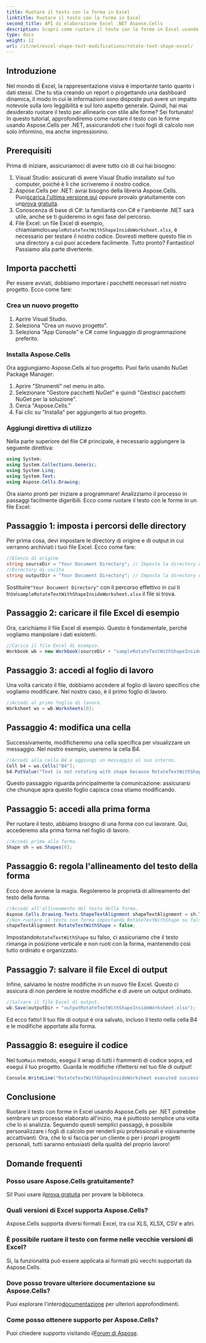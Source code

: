 ```yaml
---
title: Ruotare il testo con la forma in Excel
linktitle: Ruotare il testo con la forma in Excel
second_title: API di elaborazione Excel .NET Aspose.Cells
description: Scopri come ruotare il testo con le forme in Excel usando Aspose.Cells per .NET. Segui questa guida passo passo per una presentazione Excel perfetta.
type: docs
weight: 12
url: /it/net/excel-shape-text-modifications/rotate-text-shape-excel/
---
```

## Introduzione
Nel mondo di Excel, la rappresentazione visiva è importante tanto quanto i dati stessi. Che tu stia creando un report o progettando una dashboard dinamica, il modo in cui le informazioni sono disposte può avere un impatto notevole sulla loro leggibilità e sul loro aspetto generale. Quindi, hai mai desiderato ruotare il testo per allinearlo con stile alle forme? Sei fortunato! In questo tutorial, approfondiremo come ruotare il testo con le forme usando Aspose.Cells per .NET, assicurandoti che i tuoi fogli di calcolo non solo informino, ma anche impressionino.
## Prerequisiti
Prima di iniziare, assicuriamoci di avere tutto ciò di cui hai bisogno:
1. Visual Studio: assicurati di avere Visual Studio installato sul tuo computer, poiché è lì che scriveremo il nostro codice.
2.  Aspose.Cells per .NET: avrai bisogno della libreria Aspose.Cells. Puoi[scarica l'ultima versione qui](https://releases.aspose.com/cells/net/) oppure provalo gratuitamente con un[prova gratuita](https://releases.aspose.com/).
3. Conoscenza di base di C#: la familiarità con C# e l'ambiente .NET sarà utile, anche se ti guideremo in ogni fase del percorso.
4.  File Excel: un file Excel di esempio, chiamiamolo`sampleRotateTextWithShapeInsideWorksheet.xlsx`, è necessario per testare il nostro codice. Dovresti mettere questo file in una directory a cui puoi accedere facilmente.
Tutto pronto? Fantastico! Passiamo alla parte divertente.
## Importa pacchetti
Per essere avviati, dobbiamo importare i pacchetti necessari nel nostro progetto. Ecco come fare:
### Crea un nuovo progetto
1. Aprire Visual Studio.
2. Seleziona "Crea un nuovo progetto".
3. Seleziona "App Console" e C# come linguaggio di programmazione preferito.
### Installa Aspose.Cells
Ora aggiungiamo Aspose.Cells al tuo progetto. Puoi farlo usando NuGet Package Manager:
1. Aprire "Strumenti" nel menu in alto.
2. Selezionare "Gestore pacchetti NuGet" e quindi "Gestisci pacchetti NuGet per la soluzione".
3. Cerca "Aspose.Cells."
4. Fai clic su "Installa" per aggiungerlo al tuo progetto.
### Aggiungi direttiva di utilizzo
Nella parte superiore del file C# principale, è necessario aggiungere la seguente direttiva:
```csharp
using System;
using System.Collections.Generic;
using System.Linq;
using System.Text;
using Aspose.Cells.Drawing;
```
Ora siamo pronti per iniziare a programmare!
Analizziamo il processo in passaggi facilmente digeribili. Ecco come ruotare il testo con le forme in un file Excel:
## Passaggio 1: imposta i percorsi delle directory
Per prima cosa, devi impostare le directory di origine e di output in cui verranno archiviati i tuoi file Excel. Ecco come fare:
```csharp
//Elenco di origine
string sourceDir = "Your Document Directory"; // Imposta la directory dei tuoi documenti
//Directory di uscita
string outputDir = "Your Document Directory"; // Imposta la directory di output
```
 Sostituire`"Your Document Directory"` con il percorso effettivo in cui ti trovi`sampleRotateTextWithShapeInsideWorksheet.xlsx` il file si trova.
## Passaggio 2: caricare il file Excel di esempio
Ora, carichiamo il file Excel di esempio. Questo è fondamentale, perché vogliamo manipolare i dati esistenti.
```csharp
//Carica il file Excel di esempio.
Workbook wb = new Workbook(sourceDir + "sampleRotateTextWithShapeInsideWorksheet.xlsx");
```
## Passaggio 3: accedi al foglio di lavoro
Una volta caricato il file, dobbiamo accedere al foglio di lavoro specifico che vogliamo modificare. Nel nostro caso, è il primo foglio di lavoro.
```csharp
//Accedi al primo foglio di lavoro.
Worksheet ws = wb.Worksheets[0];
```
## Passaggio 4: modifica una cella
Successivamente, modificheremo una cella specifica per visualizzare un messaggio. Nel nostro esempio, useremo la cella B4.
```csharp
//Accedi alla cella B4 e aggiungi un messaggio al suo interno.
Cell b4 = ws.Cells["B4"];
b4.PutValue("Text is not rotating with shape because RotateTextWithShape is false.");
```
Questo passaggio riguarda principalmente la comunicazione: assicurarsi che chiunque apra questo foglio capisca cosa stiamo modificando.
## Passaggio 5: accedi alla prima forma
Per ruotare il testo, abbiamo bisogno di una forma con cui lavorare. Qui, accederemo alla prima forma nel foglio di lavoro.
```csharp
//Accedi prima alla forma.
Shape sh = ws.Shapes[0];
```
## Passaggio 6: regola l'allineamento del testo della forma
Ecco dove avviene la magia. Regoleremo le proprietà di allineamento del testo della forma.
```csharp
//Accedi all'allineamento del testo della forma.
Aspose.Cells.Drawing.Texts.ShapeTextAlignment shapeTextAlignment = sh.TextBody.TextAlignment;
//Non ruotare il testo con forma impostando RotateTextWithShape su false.
shapeTextAlignment.RotateTextWithShape = false;
```
 Impostando`RotateTextWithShape` su falso, ci assicuriamo che il testo rimanga in posizione verticale e non ruoti con la forma, mantenendo così tutto ordinato e organizzato.
## Passaggio 7: salvare il file Excel di output
Infine, salviamo le nostre modifiche in un nuovo file Excel. Questo ci assicura di non perdere le nostre modifiche e di avere un output ordinato.
```csharp
//Salvare il file Excel di output.
wb.Save(outputDir + "outputRotateTextWithShapeInsideWorksheet.xlsx");
```
Ed ecco fatto! Il tuo file di output è ora salvato, incluso il testo nella cella B4 e le modifiche apportate alla forma.
## Passaggio 8: eseguire il codice
 Nel tuo`Main` metodo, esegui il wrap di tutti i frammenti di codice sopra, ed esegui il tuo progetto. Guarda le modifiche riflettersi nel tuo file di output!
```csharp
Console.WriteLine("RotateTextWithShapeInsideWorksheet executed successfully.");
```
## Conclusione
Ruotare il testo con forme in Excel usando Aspose.Cells per .NET potrebbe sembrare un processo elaborato all'inizio, ma è piuttosto semplice una volta che lo si analizza. Seguendo questi semplici passaggi, è possibile personalizzare i fogli di calcolo per renderli più professionali e visivamente accattivanti. Ora, che lo si faccia per un cliente o per i propri progetti personali, tutti saranno entusiasti della qualità del proprio lavoro!
## Domande frequenti
### Posso usare Aspose.Cells gratuitamente?
 Sì! Puoi usare il[prova gratuita](https://releases.aspose.com/) per provare la biblioteca.
### Quali versioni di Excel supporta Aspose.Cells?
Aspose.Cells supporta diversi formati Excel, tra cui XLS, XLSX, CSV e altri.
### È possibile ruotare il testo con forme nelle vecchie versioni di Excel?
Sì, la funzionalità può essere applicata ai formati più vecchi supportati da Aspose.Cells.
### Dove posso trovare ulteriore documentazione su Aspose.Cells?
 Puoi esplorare l'intero[documentazione](https://reference.aspose.com/cells/net/) per ulteriori approfondimenti.
### Come posso ottenere supporto per Aspose.Cells?
 Puoi chiedere supporto visitando il[Forum di Aspose](https://forum.aspose.com/c/cells/9).